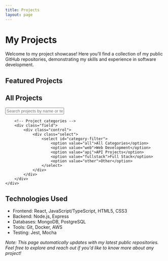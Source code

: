 ```yaml
---
title: Projects
layout: page
---
```


# My Projects

Welcome to my project showcase! Here you'll find a collection of my public GitHub repositories, demonstrating my skills and experience in software development.

## Featured Projects

<div id="featured-projects" class="container">
    <!-- Featured projects will be dynamically loaded here -->
</div>

## All Projects

<div id="repos">
    <div class="container">
        <!-- Filter controls -->
        <div class="field">
            <p class="control has-icons-left">
                <input class="search input" type="text" placeholder="Search projects by name or technology">
                <span class="icon is-left">
                    <i class="fas fa-search" aria-hidden="true"></i>
                </span>
            </p>
        </div>
        
        <!-- Project categories -->
        <div class="field">
            <div class="control">
                <div class="select">
                    <select id="category-filter">
                        <option value="all">All Categories</option>
                        <option value="web">Web Development</option>
                        <option value="api">API Projects</option>
                        <option value="fullstack">Full Stack</option>
                        <option value="other">Other</option>
                    </select>
                </div>
            </div>
        </div>
    </div>
</div>

## Technologies Used

- Frontend: React, JavaScript/TypeScript, HTML5, CSS3
- Backend: Node.js, Express
- Databases: MongoDB, PostgreSQL
- Tools: Git, Docker, AWS
- Testing: Jest, Mocha

*Note: This page automatically updates with my latest public repositories. Feel free to explore and reach out if you'd like to know more about any project!*
